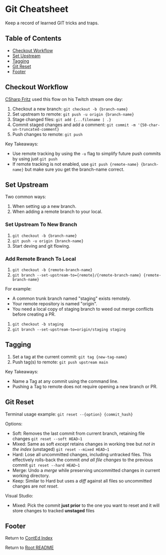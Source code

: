 # Git Cheatsheet

Keep a record of learned GIT tricks and traps.

## Table of Contents

- [Checkout Workflow](#checkout-workflow)
- [Set Upstream](#set-upstream)
- [Tagging](#tagging)
- [Git Reset](#git-reset)
- [Footer](#footer)

## Checkout Workflow

[CSharp Fritz](https://twitch.tv/csharpfritz) used this flow on his Twitch stream one day:

1. Checkout a new branch: `git checkout -b {branch-name}`
1. Set upstream to remote: `git push -u origin {branch-name}`
1. Stage changed files: `git add {...filename | .}`
1. Commit staged changes and add a comment: `git commit -m '{50-char-un-truncated-comment}`
1. Push changes to remote:  `git push`

Key Takeaways:

- Use remote tracking by using the `-u` flag to simplify future push commits by using just `git push`
- If remote tracking is not enabled, use `git push {remote-name} {branch-name}` but make sure you get the branch-name correct.

## Set Upstream

Two common ways:

1. When setting up a new branch.
2. When adding a remote branch to your local.

### Set Upstream To New Branch

1. `git checkout -b {branch-name}`
1. `git push -u origin {branch-name}`
1. Start deving and git flowing.

### Add Remote Branch To Local

1. `git checkout -b {remote-branch-name}`
2. `git branch --set-upstream-to={remote}/{remote-branch-name} {remote-branch-name}`

For example:

- A common trunk branch named "staging" exists remotely.
- Your remote repository is named "origin".
- You need a local copy of staging branch to weed out merge conflicts before creating a PR.

1. `git checkout -b staging`
1. `git branch --set-upstream-to=origin/staging staging`

## Tagging

1. Set a tag at the current commit: `git tag {new-tag-name}`
1. Push tag(s) to remote: `git push upstream main`

Key Takeaways:

- Name a Tag at any commit using the command line.
- Pushing a Tag to remote does not require opening a new branch or PR.

## Git Reset

Terminal usage example: `git reset --{option} {commit_hash}`

Options:

- Soft: Removes the last commit from current branch, retaining file changes `git reset --soft HEAD~1`
- Mixed: Same as soft _except_ retains changes in working tree but _not in the index_ (unstaged) `git reset --mixed HEAD~1`
- Hard: Lose all uncommitted changes, including untracked files. This effectively rolls-back the commit _and all file changes_ to the previous commit `git reset --hard HEAD~1`
- Merge: Undo a _merge_ while preserving uncommitted changes in current working directory.
- Keep: Similar to Hard but uses a _diff_ against all files so uncommitted changes are _not reset_.

Visual Studio:

- Mixed: Pick the commit **just prior** to the one you want to reset and it will store changes to tracked **unstaged** files

## Footer

Return to [ContEd Index](../conted-index.md)

Return to [Root README](../../README.md)
